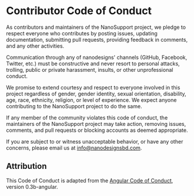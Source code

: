 # Contributor Code of Conduct

As contributors and maintainers of the NanoSupport project, we pledge to respect everyone who contributes by posting issues, updating documentation, submitting pull requests, providing feedback in comments, and any other activities.

Communication through any of nanodesigns' channels (GitHub, Facebook, Twitter, etc.) must be constructive and never resort to personal attacks, trolling, public or private harassment, insults, or other unprofessional conduct.

We promise to extend courtesy and respect to everyone involved in this project regardless of gender, gender identity, sexual orientation, disability, age, race, ethnicity, religion, or level of experience. We expect anyone contributing to the NanoSupport project to do the same.

If any member of the community violates this code of conduct, the maintainers of the NanoSupport project may take action, removing issues, comments, and pull requests or blocking accounts as deemed appropriate.

If you are subject to or witness unacceptable behavior, or have any other concerns, please email us at [info@nanodesignsbd.com](mailto:info@nanodesignsbd.com).

## Attribution

This Code of Conduct is adapted from the [Angular Code of Conduct](https://github.com/angular/code-of-conduct/blob/master/CODE_OF_CONDUCT.md), version 0.3b-angular.
